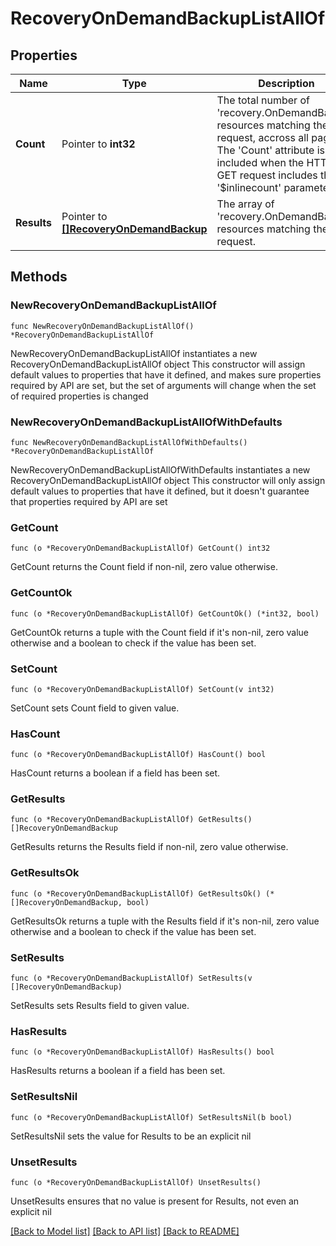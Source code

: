 # RecoveryOnDemandBackupListAllOf

## Properties

Name | Type | Description | Notes
------------ | ------------- | ------------- | -------------
**Count** | Pointer to **int32** | The total number of &#39;recovery.OnDemandBackup&#39; resources matching the request, accross all pages. The &#39;Count&#39; attribute is included when the HTTP GET request includes the &#39;$inlinecount&#39; parameter. | [optional] 
**Results** | Pointer to [**[]RecoveryOnDemandBackup**](RecoveryOnDemandBackup.md) | The array of &#39;recovery.OnDemandBackup&#39; resources matching the request. | [optional] 

## Methods

### NewRecoveryOnDemandBackupListAllOf

`func NewRecoveryOnDemandBackupListAllOf() *RecoveryOnDemandBackupListAllOf`

NewRecoveryOnDemandBackupListAllOf instantiates a new RecoveryOnDemandBackupListAllOf object
This constructor will assign default values to properties that have it defined,
and makes sure properties required by API are set, but the set of arguments
will change when the set of required properties is changed

### NewRecoveryOnDemandBackupListAllOfWithDefaults

`func NewRecoveryOnDemandBackupListAllOfWithDefaults() *RecoveryOnDemandBackupListAllOf`

NewRecoveryOnDemandBackupListAllOfWithDefaults instantiates a new RecoveryOnDemandBackupListAllOf object
This constructor will only assign default values to properties that have it defined,
but it doesn't guarantee that properties required by API are set

### GetCount

`func (o *RecoveryOnDemandBackupListAllOf) GetCount() int32`

GetCount returns the Count field if non-nil, zero value otherwise.

### GetCountOk

`func (o *RecoveryOnDemandBackupListAllOf) GetCountOk() (*int32, bool)`

GetCountOk returns a tuple with the Count field if it's non-nil, zero value otherwise
and a boolean to check if the value has been set.

### SetCount

`func (o *RecoveryOnDemandBackupListAllOf) SetCount(v int32)`

SetCount sets Count field to given value.

### HasCount

`func (o *RecoveryOnDemandBackupListAllOf) HasCount() bool`

HasCount returns a boolean if a field has been set.

### GetResults

`func (o *RecoveryOnDemandBackupListAllOf) GetResults() []RecoveryOnDemandBackup`

GetResults returns the Results field if non-nil, zero value otherwise.

### GetResultsOk

`func (o *RecoveryOnDemandBackupListAllOf) GetResultsOk() (*[]RecoveryOnDemandBackup, bool)`

GetResultsOk returns a tuple with the Results field if it's non-nil, zero value otherwise
and a boolean to check if the value has been set.

### SetResults

`func (o *RecoveryOnDemandBackupListAllOf) SetResults(v []RecoveryOnDemandBackup)`

SetResults sets Results field to given value.

### HasResults

`func (o *RecoveryOnDemandBackupListAllOf) HasResults() bool`

HasResults returns a boolean if a field has been set.

### SetResultsNil

`func (o *RecoveryOnDemandBackupListAllOf) SetResultsNil(b bool)`

 SetResultsNil sets the value for Results to be an explicit nil

### UnsetResults
`func (o *RecoveryOnDemandBackupListAllOf) UnsetResults()`

UnsetResults ensures that no value is present for Results, not even an explicit nil

[[Back to Model list]](../README.md#documentation-for-models) [[Back to API list]](../README.md#documentation-for-api-endpoints) [[Back to README]](../README.md)


